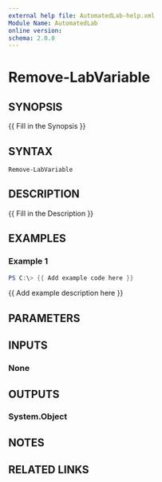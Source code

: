 ```yaml
---
external help file: AutomatedLab-help.xml
Module Name: AutomatedLab
online version:
schema: 2.0.0
---
```


# Remove-LabVariable

## SYNOPSIS
{{ Fill in the Synopsis }}

## SYNTAX

```
Remove-LabVariable
```

## DESCRIPTION
{{ Fill in the Description }}

## EXAMPLES

### Example 1
```powershell
PS C:\> {{ Add example code here }}
```

{{ Add example description here }}

## PARAMETERS

## INPUTS

### None

## OUTPUTS

### System.Object
## NOTES

## RELATED LINKS
